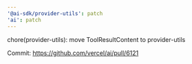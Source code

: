 ```yaml
---
'@ai-sdk/provider-utils': patch
'ai': patch
---
```


chore(provider-utils): move ToolResultContent to provider-utils

Commit: https://github.com/vercel/ai/pull/6121
